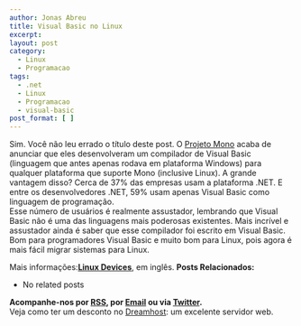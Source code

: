 ```yaml
---
author: Jonas Abreu
title: Visual Basic no Linux
excerpt:
layout: post
category:
  - Linux
  - Programacao
tags:
  - .net
  - Linux
  - Programacao
  - visual-basic
post_format: [ ]
---
```

Sim. Você não leu errado o título deste post. O [Projeto Mono][1] acaba de anunciar que eles desenvolveram um compilador de Visual Basic (linguagem que antes apenas rodava em plataforma Windows) para qualquer plataforma que suporte Mono (inclusive Linux). A grande vantagem disso? Cerca de 37% das empresas usam a plataforma .NET. E entre os desenvolvedores .NET, 59% usam apenas Visual Basic como linguagem de programação.  
Esse número de usuários é realmente assustador, lembrando que Visual Basic não é uma das linguagens mais poderosas existentes. Mais incrível e assustador ainda é saber que esse compilador foi escrito em Visual Basic.  
Bom para programadores Visual Basic e muito bom para Linux, pois agora é mais fácil migrar sistemas para Linux.

Mais informações:**[Linux Devices][2]**, em inglês. 
**Posts Relacionados:** 
*   No related posts









**Acompanhe-nos por [ RSS][4], por [Email][5] ou via [Twitter][6].**  
Veja como ter um desconto no [Dreamhost][7]: um excelente servidor web.

 [1]: http://www.mono-project.com
 [2]: http://www.linuxdevices.com/news/NS9725385854.html
 [3]: https://twitter.com/share
 [4]: http://feeds.feedburner.com/VidaGeek
 [5]: http://feedburner.google.com/fb/a/mailverify?uri=VidaGeek&loc=pt_BR
 [6]: http://twitter.com/blogvidageek
 [7]: http://vidageek.net/dreamhost/
